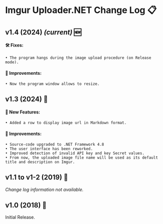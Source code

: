# Imgur Uploader.NET Change Log 📋

## v1.4 (2024) *(current)* 🆕
#### 🛠️ Fixes:
    • The program hangs during the image upload procedure (on Release mode).
#### 🌟 Improvements:
    • Now the program window allows to resize.

## v1.3 (2024) 🔄
#### 🚀 New Features:
    • Added a row to display image url in Markdown format.
#### 🌟 Improvements:
    • Source-code upgraded to .NET Framework 4.8
    • The user interface has been reworked.
    • Improved detection of invalid API key and key Secret values.
    • From now, the uploaded image file name will be used as its default title and description on Imgur.

## v1.1 to v1-2 (2019) 🔄
*Change log information not available.*

## v1.0 (2018) 🔄
Initial Release.
